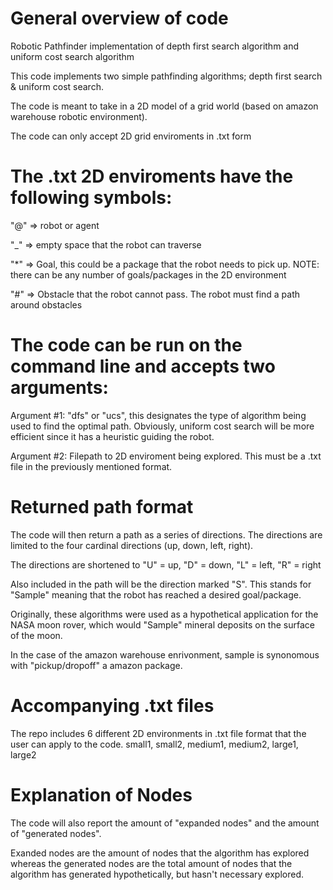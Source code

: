 # General overview of code
Robotic Pathfinder implementation of depth first search algorithm and uniform cost search algorithm


This code implements two simple pathfinding algorithms; depth first search & uniform cost search.

The code is meant to take in a 2D model of a grid world (based on amazon warehouse robotic environment). 

The code can only accept 2D grid enviroments in .txt form



# The .txt 2D enviroments have the following symbols:

"@" => robot or agent

"_" => empty space that the robot can traverse

"*" => Goal, this could be a package that the robot needs to pick up. NOTE: there can be any number of goals/packages in the 2D environment

"#" => Obstacle that the robot cannot pass. The robot must find a path around obstacles


# The code can be run on the command line and accepts two arguments:

Argument #1: "dfs" or "ucs", this designates the type of algorithm being used to find the optimal path. Obviously, uniform cost search will be more efficient since it has a heuristic guiding the robot.

Argument #2: Filepath to 2D enviroment being explored. This must be a .txt file in the previously mentioned format. 

# Returned path format

The code will then return a path as a series of directions. The directions are limited to the four cardinal directions (up, down, left, right).

The directions are shortened to "U" = up, "D" = down, "L" = left, "R" = right

Also included in the path will be the direction marked "S". This stands for "Sample" meaning that the robot has reached a desired goal/package.

Originally, these algorithms were used as a hypothetical application for the NASA moon rover, which would "Sample" mineral deposits on the surface of the moon.

In the case of the amazon warehouse enrivonment, sample is synonomous with "pickup/dropoff" a amazon package.

# Accompanying .txt files

The repo includes 6 different 2D environments in .txt file format that the user can apply to the code. small1, small2, medium1, medium2, large1, large2

# Explanation of Nodes

The code will also report the amount of "expanded nodes" and the amount of "generated nodes".

Exanded nodes are the amount of nodes that the algorithm has explored whereas the generated nodes are the total amount of nodes that the algorithm has generated hypothetically, but hasn't necessary explored. 

